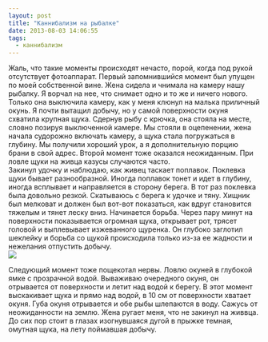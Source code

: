 ```yaml
---
layout: post
title: "Каннибализм на рыбалке"
date: 2013-08-03 14:06:55
tags:
  - каннибализм
---
```

Жаль, что такие моменты происходят нечасто, порой, когда под рукой
отсутствует фотоаппарат. Первый запомнившийся момент был упущен по моей
собственной вине. Жена сидела и чнимала на камеру нашу рыбалку. Я ворчал
на нее, что снимает одно и то же и ничего нового. Только она выключила
камеру, как у меня клюнул на малька приличный окунь. Я почти вытащил
добычу, но у самой поверхности окуня схватила крупная щука. Сдернув рыбу
с крючка, она стояла на месте, словно позируя выключенной камере. Мы
стояли в оцепенении, жена начала судорожно включать камеру, а щука стала
погружаться в глубину. Мы получили хороший урок, а я дополнительную
порцию брани в свой адрес. Второй момент тоже оказался неожиданным. При
ловле щуки на живца казусы случаются часто.   
Закинул удочку и наблюдаю, как живец таскает поплавок. Поклевка щуки
бывает разнообразной. Иногда поплавок тонет и идет в глубину, иногда
всплывает и направляется в сторону берега. В тот раз поклевка была
довольно резкой. Скатываюсь с берега к удочке и тяну. Хищник был
мелковат и должен был вот-вот показаться, как вдруг становится тяжелым и
тянет леску вниз. Начинается борьба. Через пару минут на поверхности
показывается огромная щука, открывает рот, трясет головой и выплевывает
изжеванного щуренка. Он глубоко заглотил шеклейку и борьба со щукой
происходила только из-за ее жадности и нежелания отпустить добычу.   
![](http://fishingguru.ru/uploads/images/00/00/01/2013/08/15/1cad01.jpg)

Следующий момент тоже пощекотал нервы. Ловлю окуней в глубокой ямке с
прозрачной водой. Вываживаю очередного окуня, он отрывается от
поверхности и летит над водой к берегу. В этот момент выскакивает щука и
прямо над водой, в 10 см от поверхности хватает окуня. Губа окуня
отрывается и обе рыбы шлепаются в воду. Сажусь от неожиданности на
землю. Жена ругает меня, что не закинул на живвца. До сих пор стоит в
глазах изогнувшаяся дугой в прыжке темная, омутная щука, на лету
поймавшая добычу.


